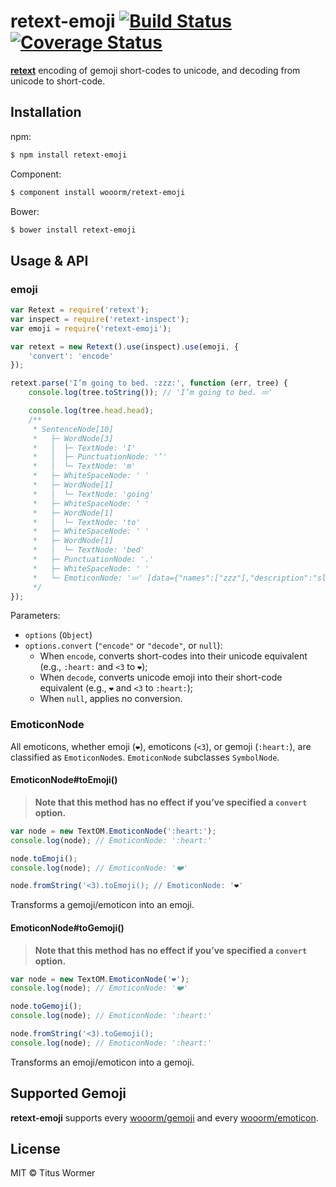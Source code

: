 # retext-emoji [![Build Status](https://img.shields.io/travis/wooorm/retext-emoji.svg?style=flat)](https://travis-ci.org/wooorm/retext-emoji) [![Coverage Status](https://img.shields.io/coveralls/wooorm/retext-emoji.svg?style=flat)](https://coveralls.io/r/wooorm/retext-emoji?branch=master)

**[retext](https://github.com/wooorm/retext "Retext")** encoding of gemoji short-codes to unicode, and decoding from unicode to short-code.

## Installation

npm:
```sh
$ npm install retext-emoji
```

Component:
```sh
$ component install wooorm/retext-emoji
```

Bower:
```sh
$ bower install retext-emoji
```

## Usage & API

### emoji

```js
var Retext = require('retext');
var inspect = require('retext-inspect');
var emoji = require('retext-emoji');

var retext = new Retext().use(inspect).use(emoji, {
    'convert': 'encode'
});

retext.parse('I’m going to bed. :zzz:', function (err, tree) {
    console.log(tree.toString()); // 'I’m going to bed. 💤'

    console.log(tree.head.head);
    /**
     * SentenceNode[10]
     *   ├─ WordNode[3]
     *   │  ├─ TextNode: 'I'
     *   │  ├─ PunctuationNode: '’'
     *   │  └─ TextNode: 'm'
     *   ├─ WhiteSpaceNode: ' '
     *   ├─ WordNode[1]
     *   │  └─ TextNode: 'going'
     *   ├─ WhiteSpaceNode: ' '
     *   ├─ WordNode[1]
     *   │  └─ TextNode: 'to'
     *   ├─ WhiteSpaceNode: ' '
     *   ├─ WordNode[1]
     *   │  └─ TextNode: 'bed'
     *   ├─ PunctuationNode: '.'
     *   ├─ WhiteSpaceNode: ' '
     *   └─ EmoticonNode: '💤' [data={"names":["zzz"],"description":"sleeping symbol","tags":["sleeping"]}]
     */
});
```

Parameters:

- `options` (`Object`)
- `options.convert` (`"encode"` or `"decode"`, or `null`):
  - When `encode`, converts short-codes into their unicode equivalent (e.g., `:heart:` and `<3` to `❤️`);
  - When `decode`, converts unicode emoji into their short-code equivalent (e.g., `❤️` and `<3` to `:heart:`);
  - When `null`, applies no conversion.

### EmoticonNode

All emoticons, whether emoji (`❤️`), emoticons (`<3`), or gemoji (`:heart:`), are classified as `EmoticonNode`s. `EmoticonNode` subclasses `SymbolNode`.

#### EmoticonNode#toEmoji()

> **Note that this method has no effect if you’ve specified a `convert` option.**

```js
var node = new TextOM.EmoticonNode(':heart:');
console.log(node); // EmoticonNode: ':heart:'

node.toEmoji();
console.log(node); // EmoticonNode: '❤️'

node.fromString('<3).toEmoji(); // EmoticonNode: '❤️'
```

Transforms a gemoji/emoticon into an emoji.

#### EmoticonNode#toGemoji()

> **Note that this method has no effect if you’ve specified a `convert` option.**

```js
var node = new TextOM.EmoticonNode('❤️');
console.log(node); // EmoticonNode: '❤️'

node.toGemoji();
console.log(node); // EmoticonNode: ':heart:'

node.fromString('<3).toGemoji();
console.log(node); // EmoticonNode: ':heart:'
```

Transforms an emoji/emoticon into a gemoji.

## Supported Gemoji

**retext-emoji** supports every  [wooorm/gemoji](https://github.com/wooorm/gemoji/#supported-gemoji) and every  [wooorm/emoticon](https://github.com/wooorm/emoticon/#supported-emoticons). 

## License

MIT © Titus Wormer
